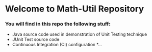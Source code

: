 # Welcome to Math-Util Repository

### You will find in this repo the following stuff:
* Java source code used in demonstration of Unit Testing technique
* JUnit Test source code
* Continuous Integration (CI) configuration
*...